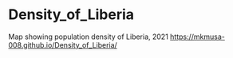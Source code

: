# Density_of_Liberia
Map showing population density of Liberia, 2021
https://mkmusa-008.github.io/Density_of_Liberia/
